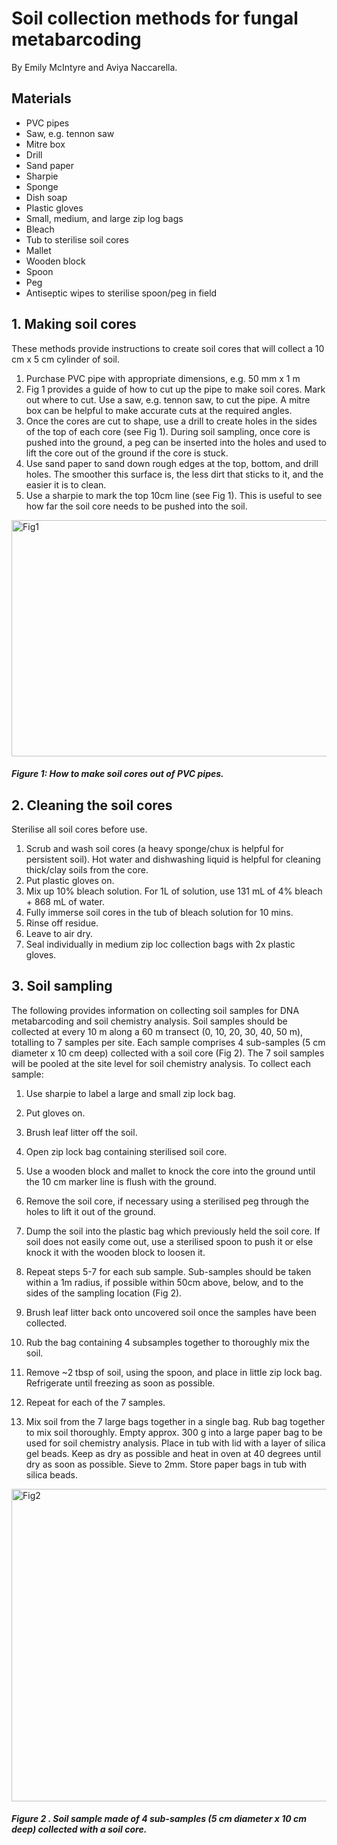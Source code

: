 
# Soil collection methods for fungal metabarcoding

By Emily McIntyre and Aviya Naccarella.


## Materials
- PVC pipes
- Saw, e.g. tennon saw
- Mitre box
- Drill
- Sand paper
- Sharpie
- Sponge 
- Dish soap
- Plastic gloves
- Small, medium, and large zip log bags
- Bleach
- Tub to sterilise soil cores
- Mallet
- Wooden block
- Spoon
- Peg
- Antiseptic wipes to sterilise spoon/peg in field 

##

## 1. Making soil cores

These methods provide instructions to create soil cores that will collect a 10 cm x 5 cm cylinder of soil. 

1. Purchase PVC pipe with appropriate dimensions, e.g. 50 mm x 1 m 
2. Fig 1 provides a guide of how to cut up the pipe to make soil cores. Mark out where to cut. Use a saw, e.g. tennon saw, to cut the pipe. A mitre box can be helpful to make accurate cuts at the required angles. 
3. Once the cores are cut to shape, use a drill to create holes in the sides of the top of each core (see Fig 1). During soil sampling, once core is pushed into the ground, a peg can be inserted into the holes and used to lift the core out of the ground if the core is stuck. 
4.	Use sand paper to sand down rough edges at the top, bottom, and drill holes. The smoother this surface is, the less dirt that sticks to it, and the easier it is to clean. 
5.	Use a sharpie to mark the top 10cm line (see Fig 1). This is useful to see how far the soil core needs to be pushed into the soil.


<img width="621" height="378" alt="Fig1" src="https://github.com/user-attachments/assets/03c3e372-a7df-4e8c-b310-39dd92662c51" />

##### Figure 1: How to make soil cores out of PVC pipes.

##

## 2. Cleaning the soil cores

Sterilise all soil cores before use. 

1.	Scrub and wash soil cores (a heavy sponge/chux is helpful for persistent soil). Hot water and dishwashing liquid is helpful for cleaning thick/clay soils from the core. 
2.	Put plastic gloves on.
3.	Mix up 10% bleach solution. For 1L of solution, use 131 mL of 4% bleach + 868 mL of water. 
4.	Fully immerse soil cores in the tub of bleach solution for 10 mins.
5.	Rinse off residue.
6.	Leave to air dry.
7.	Seal individually in medium zip loc collection bags with 2x plastic gloves.


## 3. Soil sampling

The following provides information on collecting soil samples for DNA metabarcoding and soil chemistry analysis. Soil samples should be collected at every 10 m along a 60 m transect (0, 10, 20, 30, 40, 50 m), totalling to 7 samples per site. Each sample comprises 4 sub-samples (5 cm diameter x 10 cm deep) collected with a soil core (Fig 2). The 7 soil samples will be pooled at the site level for soil chemistry analysis. To collect each sample:

1.	Use sharpie to label a large and small zip lock bag.
2.	Put gloves on.
3.	Brush leaf litter off the soil.
4.	Open zip lock bag containing sterilised soil core.
5.	Use a wooden block and mallet to knock the core into the ground until the 10 cm marker line is flush with the ground.
6.	Remove the soil core, if necessary using a sterilised peg through the holes to lift it out of the ground.
7.	Dump the soil into the plastic bag which previously held the soil core. If soil does not easily come out, use a sterilised spoon to push it or else knock it with the wooden block to loosen it.
8.	Repeat steps 5-7 for each sub sample. Sub-samples should be taken within a 1m radius, if possible within 50cm above, below, and to the sides of the sampling location (Fig 2).
9.	Brush leaf litter back onto uncovered soil once the samples have been collected. 
10.	Rub the bag containing 4 subsamples together to thoroughly mix the soil. 
11.	Remove ~2 tbsp of soil, using the spoon, and place in little zip lock bag. Refrigerate until freezing as soon as possible.
12.	Repeat for each of the 7 samples.

13.	Mix soil from the 7 large bags together in a single bag. Rub bag together to mix soil thoroughly. Empty approx. 300 g into a large paper bag to be used for soil chemistry analysis. Place in tub with lid with a layer of silica gel beads. Keep as dry as possible and heat in oven at 40 degrees until dry as soon as possible. Sieve to 2mm. Store paper bags in tub with silica beads.


<img width="621" height="500" alt="Fig2" src="https://github.com/user-attachments/assets/b9d2573e-ff4e-46d7-b97c-f40a0fc518e2" />

##### Figure 2 . Soil sample made of 4 sub-samples (5 cm diameter x 10 cm deep) collected with a soil core.

